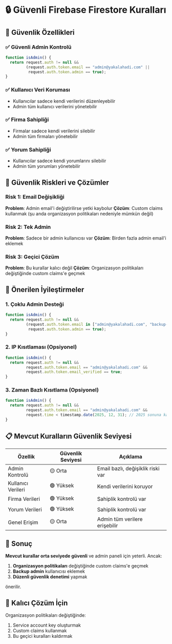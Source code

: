 # 🔒 Güvenli Firebase Firestore Kuralları

## 🎯 Güvenlik Özellikleri

### ✅ Güvenli Admin Kontrolü
```javascript
function isAdmin() {
  return request.auth != null && 
         (request.auth.token.email == "admin@yakalahadi.com" || 
          request.auth.token.admin == true);
}
```

### ✅ Kullanıcı Veri Koruması
- Kullanıcılar sadece kendi verilerini düzenleyebilir
- Admin tüm kullanıcı verilerini yönetebilir

### ✅ Firma Sahipliği
- Firmalar sadece kendi verilerini silebilir
- Admin tüm firmaları yönetebilir

### ✅ Yorum Sahipliği
- Kullanıcılar sadece kendi yorumlarını silebilir
- Admin tüm yorumları yönetebilir

## 🚨 Güvenlik Riskleri ve Çözümler

### Risk 1: Email Değişikliği
**Problem**: Admin email'i değiştirilirse yetki kaybolur
**Çözüm**: Custom claims kullanmak (şu anda organizasyon politikaları nedeniyle mümkün değil)

### Risk 2: Tek Admin
**Problem**: Sadece bir admin kullanıcısı var
**Çözüm**: Birden fazla admin email'i eklemek

### Risk 3: Geçici Çözüm
**Problem**: Bu kurallar kalıcı değil
**Çözüm**: Organizasyon politikaları değiştiğinde custom claims'e geçmek

## 🔧 Önerilen İyileştirmeler

### 1. Çoklu Admin Desteği
```javascript
function isAdmin() {
  return request.auth != null && 
         (request.auth.token.email in ["admin@yakalahadi.com", "backup-admin@yakalahadi.com"] || 
          request.auth.token.admin == true);
}
```

### 2. IP Kısıtlaması (Opsiyonel)
```javascript
function isAdmin() {
  return request.auth != null && 
         request.auth.token.email == "admin@yakalahadi.com" &&
         request.auth.token.email_verified == true;
}
```

### 3. Zaman Bazlı Kısıtlama (Opsiyonel)
```javascript
function isAdmin() {
  return request.auth != null && 
         request.auth.token.email == "admin@yakalahadi.com" &&
         request.time < timestamp.date(2025, 12, 31); // 2025 sonuna kadar
}
```

## 📋 Mevcut Kuralların Güvenlik Seviyesi

| Özellik | Güvenlik Seviyesi | Açıklama |
|---------|------------------|----------|
| Admin Kontrolü | 🟡 Orta | Email bazlı, değişiklik riski var |
| Kullanıcı Verileri | 🟢 Yüksek | Kendi verilerini koruyor |
| Firma Verileri | 🟢 Yüksek | Sahiplik kontrolü var |
| Yorum Verileri | 🟢 Yüksek | Sahiplik kontrolü var |
| Genel Erişim | 🟡 Orta | Admin tüm verilere erişebilir |

## 🎯 Sonuç

**Mevcut kurallar orta seviyede güvenli** ve admin paneli için yeterli. Ancak:

1. **Organizasyon politikaları** değiştiğinde custom claims'e geçmek
2. **Backup admin** kullanıcısı eklemek
3. **Düzenli güvenlik denetimi** yapmak

önerilir.

## 🔄 Kalıcı Çözüm İçin

Organizasyon politikaları değiştiğinde:
1. Service account key oluşturmak
2. Custom claims kullanmak
3. Bu geçici kuralları kaldırmak 